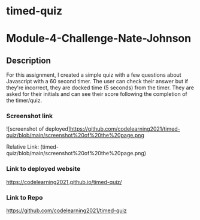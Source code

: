 # timed-quiz

# Module-4-Challenge-Nate-Johnson

## Description
For this assignment, I created a simple quiz with a few questions about Javascript with a 60 second timer. The user can check their answer but if they're incorrect, they are docked time (5 seconds) from the timer. They are asked for their initials and can see their score following the completion of the timer/quiz.


### Screenshot link
![screenshot of deployed]https://github.com/codelearning2021/timed-quiz/blob/main/screenshot%20of%20the%20page.png

Relative Link: 
(timed-quiz/blob/main/screenshot%20of%20the%20page.png)

### Link to deployed website

https://codelearning2021.github.io/timed-quiz/

### Link to Repo

https://github.com/codelearning2021/timed-quiz